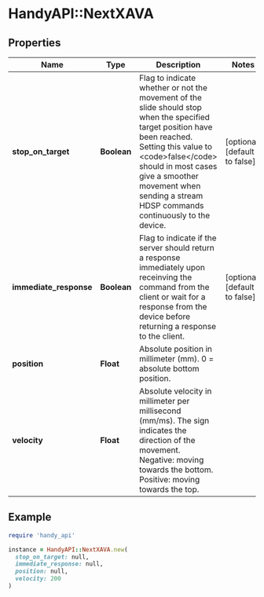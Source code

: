# HandyAPI::NextXAVA

## Properties

| Name | Type | Description | Notes |
| ---- | ---- | ----------- | ----- |
| **stop_on_target** | **Boolean** | Flag to indicate whether or not the movement of the slide should stop when the specified target position have been reached. Setting this value to &lt;code&gt;false&lt;/code&gt; should in most cases give a smoother movement when sending a stream HDSP commands continuously to the device. | [optional][default to false] |
| **immediate_response** | **Boolean** | Flag to indicate if the server should return a response immediately upon receinving the command from the client or wait for a response from the device before returning a response to the client. | [optional][default to false] |
| **position** | **Float** | Absolute position in millimeter (mm). 0 &#x3D; absolute bottom position. |  |
| **velocity** | **Float** | Absolute velocity in millimeter per millisecond (mm/ms). The sign indicates the direction of the movement. Negative: moving towards the bottom. Positive: moving towards the top. |  |

## Example

```ruby
require 'handy_api'

instance = HandyAPI::NextXAVA.new(
  stop_on_target: null,
  immediate_response: null,
  position: null,
  velocity: 200
)
```

